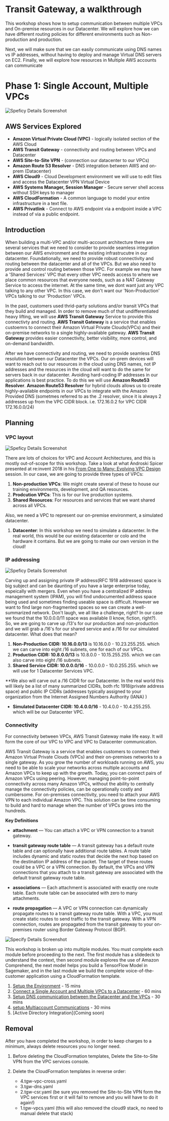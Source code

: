 # Transit Gateway, a walkthrough

This workshop shows how to setup communication between multiple VPCs and On-premise resources in our Datacenter. We will explore how we can have different routing policies for different environments such as Non-production and production.

Next, we will make sure that we can easily communicate using DNS names vs IP addresses, without having to deploy and manage Virtual DNS servers on EC2. Finally, we will explore how resources in Multiple AWS accounts can communicate

# Phase 1: Single Account, Multiple VPCs

![Speficy Details Screenshot](./images/hybrid-tgw-diagram.png)

## AWS Services Explored

- **Amazon Virtual Private Cloud (VPC)** - logically isolated section of the AWS Cloud
- **AWS Transit Gateway** - connectivity and routing between VPCs and Datacenter
- **AWS Site-to-Site VPN** - (connection our datacenter to our VPCs)
- **Amazon Route 53 Resolver** - DNS integration between AWS and on-prem (Datacenter)
- **AWS Cloud9** - Cloud Development environment we will use to edit files and access the Datacenter VPN Virtual Device
- **AWS Systems Manager, Session Manager** - Secure server shell access without SSH keys to manager
- **AWS CloudFormation** - A common language to model your entire infrastructure in a text file.
- **AWS Privatlink** - Connect to AWS endpoint via a endpoint inside a VPC instead of via a public endpoint.

## Introduction

When building a multi-VPC and/or multi-account architecture there are several services that we need to consider to provide seamless integration between our AWS environment and the existing infrastrucutre in our datacenter.
Foundationally, we need to provide robust connectivity and routing between the datacenter and all of the VPCs. But we also need to provide and control routing between those VPC. For example we may have a 'Shared Services' VPC that every other VPC needs access to where we place common resources that everyone needs, such as a NAT Gateway Service to access the internet. At the same time, we dont want just any VPC talking to any other VPC. In this case, we don't want our 'Non-Production' VPCs talking to our 'Production' VPCs.

In the past, customers used thrid-party solutions and/or transit VPCs that they build and managed. In order to remove much of that undifferentiated heavy lifting, we will use **AWS Transit Gateway** Service to provide this connectivty and routing. **AWS Transit Gateway** is a service that enables custoemrs to connect their Amazon Virtual Private Clouds(VPCs) and their on-premise networks to a single highly-available gateway. **AWS Transit Gateway** provides easier connectivity, better visibility, more control, and on-demand bandwidth.

After we have connectivity and routing, we need to provide seamless DNS resolution between our Datacenter the VPCs. Our on-prem devices will want to reach out to our resources in the cloud using DNS names, not IP addresses and the resources in the cloud will want to do the same for servers back in our datacenter. Avoiding hard-coding IP addresses in our applications is best practice. To do this we will use **Amazon Route53 Resolver**. **Amazon Route53 Resolver** for hybrid clouds allows us to create highly-available endpoints in our VPCs to integrate with the Amazon Provided DNS (sometmes referred to as the .2 resolver, since it is always 2 addresses up from the VPC CIDR block. i.e. 172.16.0.2 for VPC CIDR 172.16.0.0/24)

## Planning

### VPC layout

![Speficy Details Screenshot](./images/hybrid-vpcs-diagram.png)

There are lots of choices for VPC and Account Architectures, and this is mostly out-of-scope for this workshop. Take a look at what Androski Spicer presented at re:invent 2018 in his [From One to Many: Evolving VPC Design](https://www.youtube.com/watch?v=8K7GZFff_V0 "youtube video") session.
In our case, we are going to provide three types of VPCs:

1. **Non-production VPCs**: We might create several of these to house our training environments, development, and QA resources.
1. **Prodcution VPCs**: This is for our live production systems.
1. **Shared Resources**: For resources and services that we want shared across all VPCs.

Also, we need a VPC to represent our on-premise environment, a simulated datacenter.

1. **Datacenter**: In this workshop we need to simulate a datacenter. In the real world, this would be our existing datacenter or colo and the hardware it contains. But we are going to make our own version in the cloud!

### IP addressing

![Speficy Details Screenshot](./images/hybrid-subnets-diagram.png)

Carving up and assigning private IP address(RFC 1918 addresses) space is big subject and can be daunting of you have a large enterprise today, espeically with mergers. Even when you have a centralized IP address management system (IPAM), you will find undocumented address space being used and sometimes finding useable space is difficult. However we want to find large non-fragmented spaces so we can create a well-summarized network. Don't laugh, we all like a challenge, right?
In our case we found that the 10.0.0.0/11 space was available (I know, fiction, right?). So, we are going to carve up /13's for our production and non-production and we will grab a /16's for our shared service and a /16 for our simulated datacenter.
What does that mean?

1. **Non-Production CIDR: 10.16.0.0/13** is 10.16.0.0 - 10.23.255.255. which we can carve into eight /16 subnets, one for each of our VPCs.
1. **Production CIDR: 10.8.0.0/13** is 10.8.0.0 - 10.15.255.255. which we can also carve into eight /16 subnets.
1. **Shared Service CIDR: 10.0.0.0/16** - 10.0.0.0 - 10.0.255.255. which we will use for 1 Datacenter Services VPC.

\*\*We also will carve out a /16 CIDR for our Datacenter. In the real world this will likely be a list of many summarized CIDRs, both rfc 1918(private address space) and public IP CIDRs (addresses typically assigned to your organization from the Internet Assigned Numbers Authority (IANA) )

- **Simulated Datacenter CIDR: 10.4.0.0/16** - 10.4.0.0 - 10.4.255.255. which will be our Datacenter VPC.

### Connectivity

For connectivity between VPCs, AWS Transit Gateway make life easy. It will form the core of our VPC to VPC and VPC to Datacenter communication.

AWS Transit Gateway is a service that enables customers to connect their Amazon Virtual Private Clouds (VPCs) and their on-premises networks to a single gateway. As you grow the number of workloads running on AWS, you need to be able to scale your networks across multiple accounts and Amazon VPCs to keep up with the growth. Today, you can connect pairs of Amazon VPCs using peering. However, managing point-to-point connectivity across many Amazon VPCs, without the ability to centrally manage the connectivity policies, can be operationally costly and cumbersome. For on-premises connectivity, you need to attach your AWS VPN to each individual Amazon VPC. This solution can be time consuming to build and hard to manage when the number of VPCs grows into the hundreds.

**Key Definitions**

- **attachment** — You can attach a VPC or VPN connection to a transit gateway.

- **transit gateway route table** — A transit gateway has a default route table and can optionally have additional route tables. A route table includes dynamic and static routes that decide the next hop based on the destination IP address of the packet. The target of these routes could be a VPC or a VPN connection. By default, the VPCs and VPN connections that you attach to a transit gateway are associated with the default transit gateway route table.

- **associations** — Each attachment is associated with exactly one route table. Each route table can be associated with zero to many attachments.

- **route propagation** — A VPC or VPN connection can dynamically propagate routes to a transit gateway route table. With a VPC, you must create static routes to send traffic to the transit gateway. With a VPN connection, routes are propagated from the transit gateway to your on-premises router using Border Gateway Protocol (BGP).

![Specify Details Screenshot](./images/hybrid-tgw-diagram.png)

This workshop is broken up into multiple modules. You must complete each module before proceeding to the next. The first module has a slidedeck to understand the context, then second module explores the use of Amazon Comprehend, the next model helps you build a TensorFlow Model in Sagemaker, and in the last module we build the complete voice-of-the-customer application using a CloudFormation template.

1. [Setup the Environment](./1.setup) - 15 mins
2. [Connect a Single Account and Multiple VPCs to a Datacenter](2.singleaccount) - 60 mins
3. [Setup DNS communication between the Datacenter and the VPCs](3.dns) - 30 mins
4. [setup Multiaccount Communications](4.multiaccount) - 30 mins
5. [Active Directory Integration](Coming soon)

## Removal

After you have completed the workshop, in order to keep charges to a minimum, always delete resources you no longer need.

1. Before deleting the CloudFormation templates, Delete the Site-to-Site VPN from the VPC services console.

1. Delete the CloudFormation templates in reverse order:
   - 4.tgw-vpc-cross.yaml
   - 3.tgw-dns.yaml
   - 2.tgw-csr.yaml (be sure you removed the Site-to-Site VPN form the VPC services first or it will fail to remove and you will have to do it again!)
   - 1.tgw-vpcs.yaml (this will also removed the cloud9 stack, no need to manual delete that stack)
